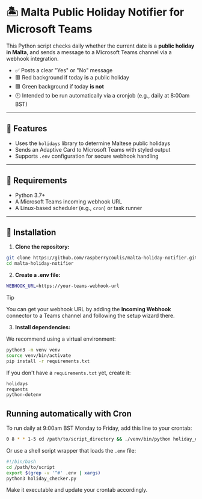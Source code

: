 # 🏝️ Malta Public Holiday Notifier for Microsoft Teams

This Python script checks daily whether the current date is a **public holiday in Malta**, and sends a message to a Microsoft Teams channel via a webhook integration.

- ✅ Posts a clear "Yes" or "No" message
- 🟥 Red background if today **is** a public holiday
- 🟩 Green background if today **is not**
- 🕗 Intended to be run automatically via a cronjob (e.g., daily at 8:00am BST)

---

## 🚀 Features

- Uses the `holidays` library to determine Maltese public holidays
- Sends an Adaptive Card to Microsoft Teams with styled output
- Supports `.env` configuration for secure webhook handling

---

## 🧱 Requirements

- Python 3.7+
- A Microsoft Teams incoming webhook URL
- A Linux-based scheduler (e.g., `cron`) or task runner

---

## 🔧 Installation

1. **Clone the repository:**

```bash
git clone https://github.com/raspberrycoulis/malta-holiday-notifier.git
cd malta-holiday-notifier
```

2. **Create a .env file:**

```bash
WEBHOOK_URL=https://your-teams-webhook-url
```

> [!TIP]
> You can get your webhook URL by adding the **Incoming Webhook** connector to a Teams channel and following the setup wizard there.

3. **Install dependencies:**

We recommend using a virtual environment:

```bash
python3 -m venv venv
source venv/bin/activate
pip install -r requirements.txt
```

If you don't have a `requirements.txt` yet, create it:

```bash
holidays
requests
python-dotenv
```

## Running automatically with Cron

To run daily at 9:00am BST Monday to Friday, add this line to your crontab:

```bash
0 8 * * 1-5 cd /path/to/script_directory && ./venv/bin/python holiday_checker.py >> /path/to/script_directory/cron.log 2>&1
```

Or use a shell script wrapper that loads the `.env` file:

```bash
#!/bin/bash
cd /path/to/script
export $(grep -v '^#' .env | xargs)
python3 holiday_checker.py
```

Make it executable and update your crontab accordingly.
